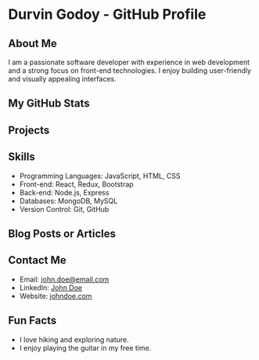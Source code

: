 # Durvin Godoy - GitHub Profile

## About Me

I am a passionate software developer with experience in web development and a strong focus on front-end technologies. I enjoy building user-friendly and visually appealing interfaces. 

## My GitHub Stats



## Projects



## Skills

- Programming Languages: JavaScript, HTML, CSS
- Front-end: React, Redux, Bootstrap
- Back-end: Node.js, Express
- Databases: MongoDB, MySQL
- Version Control: Git, GitHub

## Blog Posts or Articles


## Contact Me

- Email: john.doe@email.com
- LinkedIn: [John Doe](https://www.linkedin.com/in/johndoe)
- Website: [johndoe.com](https://www.johndoe.com)

## Fun Facts

- I love hiking and exploring nature.
- I enjoy playing the guitar in my free time.
